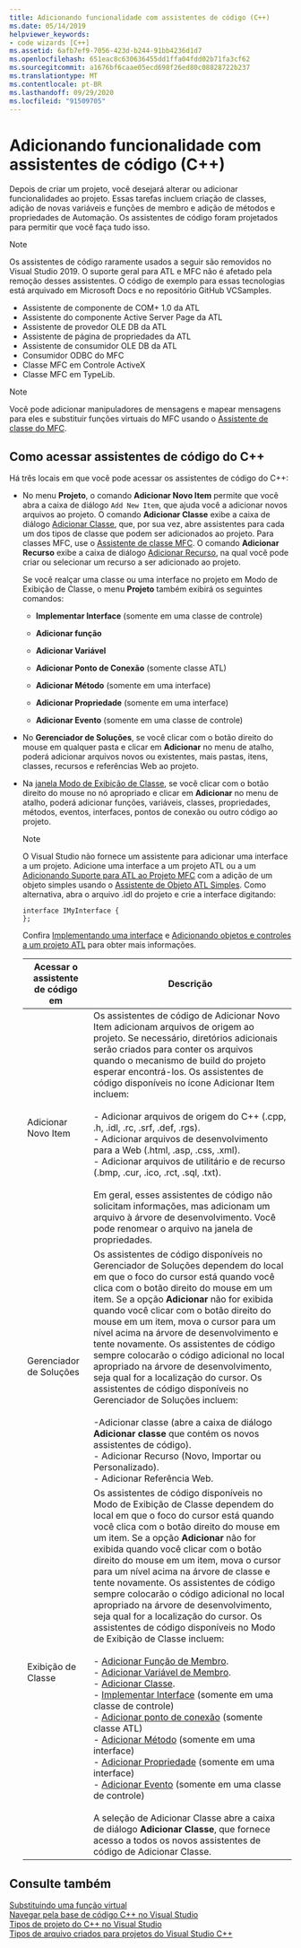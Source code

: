 ```yaml
---
title: Adicionando funcionalidade com assistentes de código (C++)
ms.date: 05/14/2019
helpviewer_keywords:
- code wizards [C++]
ms.assetid: 6afb7ef9-7056-423d-b244-91bb4236d1d7
ms.openlocfilehash: 651eac8c630636455dd1ffa04fdd02b71fa3cf62
ms.sourcegitcommit: a1676bf6caae05ecd698f26ed80c08828722b237
ms.translationtype: MT
ms.contentlocale: pt-BR
ms.lasthandoff: 09/29/2020
ms.locfileid: "91509705"
---
```

# <a name="adding-functionality-with-code-wizards-c"></a>Adicionando funcionalidade com assistentes de código (C++)

Depois de criar um projeto, você desejará alterar ou adicionar funcionalidades ao projeto. Essas tarefas incluem criação de classes, adição de novas variáveis e funções de membro e adição de métodos e propriedades de Automação. Os assistentes de código foram projetados para permitir que você faça tudo isso.

> [!NOTE]
> Os assistentes de código raramente usados a seguir são removidos no Visual Studio 2019. O suporte geral para ATL e MFC não é afetado pela remoção desses assistentes. O código de exemplo para essas tecnologias está arquivado em Microsoft Docs e no repositório GitHub VCSamples.

- Assistente de componente de COM+ 1.0 da ATL
- Assistente do componente Active Server Page da ATL
- Assistente de provedor OLE DB da ATL
- Assistente de página de propriedades da ATL
- Assistente de consumidor OLE DB da ATL
- Consumidor ODBC do MFC
- Classe MFC em Controle ActiveX
- Classe MFC em TypeLib.

> [!NOTE]
> Você pode adicionar manipuladores de mensagens e mapear mensagens para eles e substituir funções virtuais do MFC usando o [Assistente de classe do MFC](../mfc/reference/mfc-class-wizard.md).

## <a name="accessing-c-code-wizards"></a>Como acessar assistentes de código do C++

Há três locais em que você pode acessar os assistentes de código do C++:

- No menu **Projeto**, o comando **Adicionar Novo Item** permite que você abra a caixa de diálogo `Add New Item`, que ajuda você a adicionar novos arquivos ao projeto. O comando **Adicionar Classe** exibe a caixa de diálogo [Adicionar Classe](./adding-a-class-visual-cpp.md#add-class-dialog-box), que, por sua vez, abre assistentes para cada um dos tipos de classe que podem ser adicionados ao projeto. Para classes MFC, use o [Assistente de classe MFC](../mfc/reference/mfc-class-wizard.md). O comando **Adicionar Recurso** exibe a caixa de diálogo [Adicionar Recurso](../windows/how-to-create-a-resource-script-file.md), na qual você pode criar ou selecionar um recurso a ser adicionado ao projeto.

   Se você realçar uma classe ou uma interface no projeto em Modo de Exibição de Classe, o menu **Projeto** também exibirá os seguintes comandos:

  - **Implementar Interface** (somente em uma classe de controle)

  - **Adicionar função**

  - **Adicionar Variável**

  - **Adicionar Ponto de Conexão** (somente classe ATL)

  - **Adicionar Método** (somente em uma interface)

  - **Adicionar Propriedade** (somente em uma interface)

  - **Adicionar Evento** (somente em uma classe de controle)

- No **Gerenciador de Soluções**, se você clicar com o botão direito do mouse em qualquer pasta e clicar em **Adicionar** no menu de atalho, poderá adicionar arquivos novos ou existentes, mais pastas, itens, classes, recursos e referências Web ao projeto.

- Na [janela Modo de Exibição de Classe](/visualstudio/ide/viewing-the-structure-of-code), se você clicar com o botão direito do mouse no nó apropriado e clicar em **Adicionar** no menu de atalho, poderá adicionar funções, variáveis, classes, propriedades, métodos, eventos, interfaces, pontos de conexão ou outro código ao projeto.

   > [!NOTE]
   > O Visual Studio não fornece um assistente para adicionar uma interface a um projeto. Adicione uma interface a um projeto ATL ou a um [Adicionando Suporte para ATL ao Projeto MFC](../mfc/reference/adding-atl-support-to-your-mfc-project.md) com a adição de um objeto simples usando o [Assistente de Objeto ATL Simples](../atl/reference/atl-simple-object-wizard.md). Como alternativa, abra o arquivo .idl do projeto e crie a interface digitando:

    ```IDL
    interface IMyInterface {
    };
    ```

   Confira [Implementando uma interface](../ide/implementing-an-interface-visual-cpp.md) e [Adicionando objetos e controles a um projeto ATL](../atl/reference/adding-objects-and-controls-to-an-atl-project.md) para obter mais informações.

   |Acessar o assistente de código em|Descrição|
   |-----------------------------|-----------------|
   |Adicionar Novo Item|Os assistentes de código de Adicionar Novo Item adicionam arquivos de origem ao projeto. Se necessário, diretórios adicionais serão criados para conter os arquivos quando o mecanismo de build do projeto esperar encontrá-los. Os assistentes de código disponíveis no ícone Adicionar Item incluem:<br /><br />- Adicionar arquivos de origem do C++ (.cpp, .h, .idl, .rc, .srf, .def, .rgs).<br />- Adicionar arquivos de desenvolvimento para a Web (.html, .asp, .css, .xml).<br />- Adicionar arquivos de utilitário e de recurso (.bmp, .cur, .ico, .rct, .sql, .txt).<br /><br />Em geral, esses assistentes de código não solicitam informações, mas adicionam um arquivo à árvore de desenvolvimento. Você pode renomear o arquivo na janela de propriedades.|
   |Gerenciador de Soluções|Os assistentes de código disponíveis no Gerenciador de Soluções dependem do local em que o foco do cursor está quando você clica com o botão direito do mouse em um item. Se a opção **Adicionar** não for exibida quando você clicar com o botão direito do mouse em um item, mova o cursor para um nível acima na árvore de desenvolvimento e tente novamente. Os assistentes de código sempre colocarão o código adicional no local apropriado na árvore de desenvolvimento, seja qual for a localização do cursor. Os assistentes de código disponíveis no Gerenciador de Soluções incluem:<br /><br />-Adicionar classe (abre a caixa de diálogo **Adicionar classe** que contém os novos assistentes de código).<br />- Adicionar Recurso (Novo, Importar ou Personalizado).<br />- Adicionar Referência Web.|
   |Exibição de Classe|Os assistentes de código disponíveis no Modo de Exibição de Classe dependem do local em que o foco do cursor está quando você clica com o botão direito do mouse em um item. Se a opção **Adicionar** não for exibida quando você clicar com o botão direito do mouse em um item, mova o cursor para um nível acima na árvore de classe e tente novamente. Os assistentes de código sempre colocarão o código adicional no local apropriado na árvore de desenvolvimento, seja qual for a localização do cursor. Os assistentes de código disponíveis no Modo de Exibição de Classe incluem:<br /><br />- [Adicionar Função de Membro](../ide/adding-a-member-function-visual-cpp.md).<br />- [Adicionar Variável de Membro](../ide/adding-a-member-variable-visual-cpp.md).<br />- [Adicionar Classe](../ide/adding-a-class-visual-cpp.md).<br />- [Implementar Interface](./implementing-an-interface-visual-cpp.md#implement-interface-wizard) (somente em uma classe de controle)<br />- [Adicionar ponto de conexão](./implementing-a-connection-point-visual-cpp.md#implement-connection-point-wizard) (somente classe ATL)<br />- [Adicionar Método](./adding-a-method-visual-cpp.md#add-method-wizard) (somente em uma interface)<br />- [Adicionar Propriedade](./adding-a-property-visual-cpp.md#names-add-property-wizard) (somente em uma interface)<br />- [Adicionar Evento](./adding-an-event-visual-cpp.md#add-event-wizard) (somente em uma classe de controle)<br /><br />A seleção de Adicionar Classe abre a caixa de diálogo **Adicionar Classe**, que fornece acesso a todos os novos assistentes de código de Adicionar Classe.|

## <a name="see-also"></a>Consulte também

[Substituindo uma função virtual](../ide/overriding-a-virtual-function-visual-cpp.md)<br>
[Navegar pela base de código C++ no Visual Studio](../ide/navigate-code-cpp.md)<br>
[Tipos de projeto do C++ no Visual Studio](../build/reference/visual-cpp-project-types.md)<br>
[Tipos de arquivo criados para projetos do Visual Studio C++](../build/reference/file-types-created-for-visual-cpp-projects.md)
